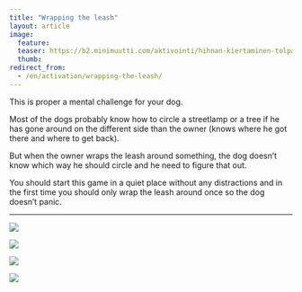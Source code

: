 ```yaml
---
title: "Wrapping the leash"
layout: article
image:
  feature:
  teaser: https://b2.minimuutti.com/aktivointi/hihnan-kiertaminen-tolpan-ympari/DSC32210-245px.jpg
  thumb:
redirect_from:
  - /en/activation/wrapping-the-leash/
---
```


This is proper a mental challenge for your dog.

Most of the dogs probably know how to circle a streetlamp or a tree if he has gone around on the different side than the owner (knows where he got there and where to get back).

But when the owner wraps the leash around something, the dog doesn’t know which way he should circle and he need to figure that out.

You should start this game in a quiet place without any distractions and in the first time you should only wrap the leash around once so the dog doesn’t panic.

---

![](https://b2.minimuutti.com/aktivointi/hihnan-kiertaminen-tolpan-ympari/DSC32210-800px.jpg)

![](https://b2.minimuutti.com/aktivointi/hihnan-kiertaminen-tolpan-ympari/DSC32196-800px.jpg)

![](https://b2.minimuutti.com/aktivointi/hihnan-kiertaminen-tolpan-ympari/DSC32197-800px.jpg)

![](https://b2.minimuutti.com/aktivointi/hihnan-kiertaminen-tolpan-ympari/DSC32198-800px.jpg)